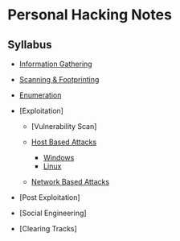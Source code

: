 # Personal Hacking Notes

## Syllabus

- [Information Gathering](informationGathering.md)

- [Scanning & Footprinting](scannFootprint.md)

- [Enumeration](enumeration.md)

- [Exploitation]

    - [Vulnerability Scan]

    - [Host Based Attacks](hostBased.md)
        - [Windows](windowsHost.md)
        - [Linux](linuxHost.md)

    - [Network Based Attacks](netBased.md)

    
- [Post Exploitation]

    
    
- [Social Engineering]

- [Clearing Tracks]

